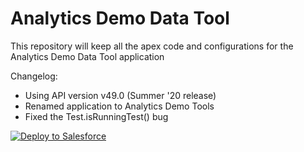 # Analytics Demo Data Tool
This repository will keep all the apex code and configurations for the Analytics Demo Data Tool application


Changelog:

- Using API version v49.0 (Summer '20 release)
- Renamed application to Analytics Demo Tools
- Fixed the Test.isRunningTest() bug

<a href="https://githubsfdeploy.herokuapp.com">
  <img alt="Deploy to Salesforce"
       src="https://raw.githubusercontent.com/afawcett/githubsfdeploy/master/deploy.png">
</a>

